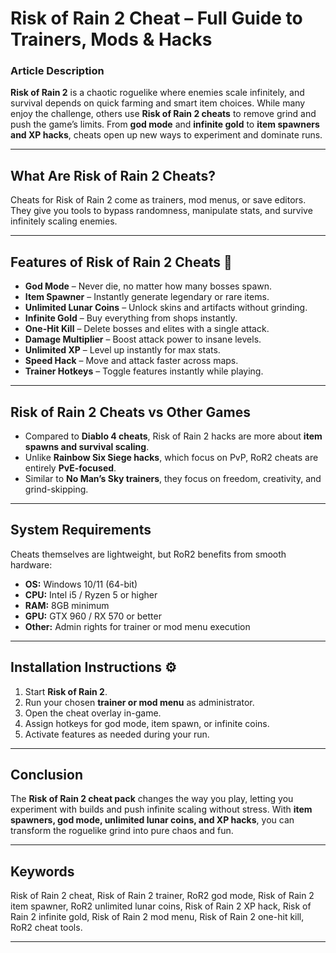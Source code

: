 # Risk of Rain 2 Cheat – Full Guide to Trainers, Mods & Hacks

### Article Description

**Risk of Rain 2** is a chaotic roguelike where enemies scale infinitely, and survival depends on quick farming and smart item choices. While many enjoy the challenge, others use **Risk of Rain 2 cheats** to remove grind and push the game’s limits. From **god mode** and **infinite gold** to **item spawners and XP hacks**, cheats open up new ways to experiment and dominate runs.

---

## What Are Risk of Rain 2 Cheats?

Cheats for Risk of Rain 2 come as trainers, mod menus, or save editors. They give you tools to bypass randomness, manipulate stats, and survive infinitely scaling enemies.

---

## Features of Risk of Rain 2 Cheats 🌌

* **God Mode** – Never die, no matter how many bosses spawn.
* **Item Spawner** – Instantly generate legendary or rare items.
* **Unlimited Lunar Coins** – Unlock skins and artifacts without grinding.
* **Infinite Gold** – Buy everything from shops instantly.
* **One-Hit Kill** – Delete bosses and elites with a single attack.
* **Damage Multiplier** – Boost attack power to insane levels.
* **Unlimited XP** – Level up instantly for max stats.
* **Speed Hack** – Move and attack faster across maps.
* **Trainer Hotkeys** – Toggle features instantly while playing.

---

## Risk of Rain 2 Cheats vs Other Games

* Compared to **Diablo 4 cheats**, Risk of Rain 2 hacks are more about **item spawns and survival scaling**.
* Unlike **Rainbow Six Siege hacks**, which focus on PvP, RoR2 cheats are entirely **PvE-focused**.
* Similar to **No Man’s Sky trainers**, they focus on freedom, creativity, and grind-skipping.

---

## System Requirements

Cheats themselves are lightweight, but RoR2 benefits from smooth hardware:

* **OS:** Windows 10/11 (64-bit)
* **CPU:** Intel i5 / Ryzen 5 or higher
* **RAM:** 8GB minimum
* **GPU:** GTX 960 / RX 570 or better
* **Other:** Admin rights for trainer or mod menu execution

---

## Installation Instructions ⚙️

1. Start **Risk of Rain 2**.
2. Run your chosen **trainer or mod menu** as administrator.
3. Open the cheat overlay in-game.
4. Assign hotkeys for god mode, item spawn, or infinite coins.
5. Activate features as needed during your run.

---

## Conclusion

The **Risk of Rain 2 cheat pack** changes the way you play, letting you experiment with builds and push infinite scaling without stress. With **item spawners, god mode, unlimited lunar coins, and XP hacks**, you can transform the roguelike grind into pure chaos and fun.

---

## Keywords

Risk of Rain 2 cheat, Risk of Rain 2 trainer, RoR2 god mode, Risk of Rain 2 item spawner, RoR2 unlimited lunar coins, Risk of Rain 2 XP hack, Risk of Rain 2 infinite gold, Risk of Rain 2 mod menu, Risk of Rain 2 one-hit kill, RoR2 cheat tools.

---
